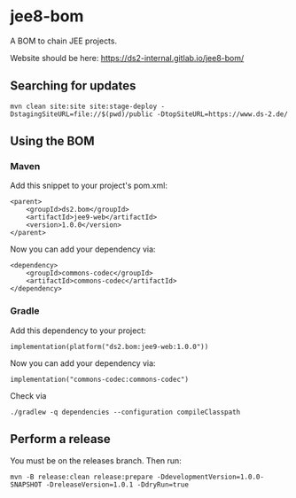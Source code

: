 # jee8-bom

A BOM to chain JEE projects.

Website should be here: <https://ds2-internal.gitlab.io/jee8-bom/>

## Searching for updates

    mvn clean site:site site:stage-deploy -DstagingSiteURL=file://$(pwd)/public -DtopSiteURL=https://www.ds-2.de/

## Using the BOM

### Maven

Add this snippet to your project's pom.xml:

    <parent>
        <groupId>ds2.bom</groupId>
        <artifactId>jee9-web</artifactId>
        <version>1.0.0</version>
    </parent>

Now you can add your dependency via:

    <dependency>
        <groupId>commons-codec</groupId>
        <artifactId>commons-codec</artifactId>
    </dependency>

### Gradle

Add this dependency to your project:

    implementation(platform("ds2.bom:jee9-web:1.0.0"))

Now you can add your dependency via:

    implementation("commons-codec:commons-codec")

Check via

    ./gradlew -q dependencies --configuration compileClasspath

## Perform a release

You must be on the releases branch. Then run:

    mvn -B release:clean release:prepare -DdevelopmentVersion=1.0.0-SNAPSHOT -DreleaseVersion=1.0.1 -DdryRun=true
